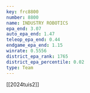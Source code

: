 ```yaml
---
key: frc8800
number: 8800
name: INDUSTRY ROBOTICS
epa_end: 3.07
auto_epa_end: 1.47
teleop_epa_end: 0.44
endgame_epa_end: 1.15
winrate: 0.5556
district_epa_rank: 1765
district_epa_percentile: 0.02
type: Team
---
```

[[2024tuis2]]
